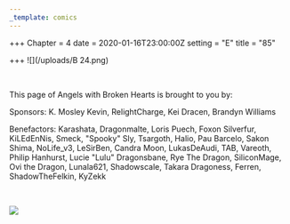 ```yaml
---
_template: comics
---
```


+++
Chapter = 4
date = 2020-01-16T23:00:00Z
setting = "E"
title = "85"

+++
![](/uploads/B 24.png)

<br>

<p align="left">This page of Angels with Broken Hearts is brought to you by:</p>

<p align="left">Sponsors: K. Mosley Kevin, RelightCharge, Kei Dracen, Brandyn Williams </p>

<p align="left">Benefactors: Karashata, Dragonmalte, Loris Puech, Foxon Silverfur, KiLEdEnNis, Smeck, "Spooky" Sly, Tsargoth, Halio, Pau Barcelo, Sakon Shima, NoLife_v3, LeSirBen, Candra Moon, LukasDeAudi, TAB, Vareoth, Philip Hanhurst, Lucie "Lulu" Dragonsbane, Rye The Dragon, SiliconMage, Ovi the Dragon, Lunala621, Shadowscale, Takara Dragoness, Ferren, ShadowTheFelkin, KyZekk </p> <br>

[![](/uploads/patreon-banner-1.jpg)](http://patreon.com/mbsaunders)
